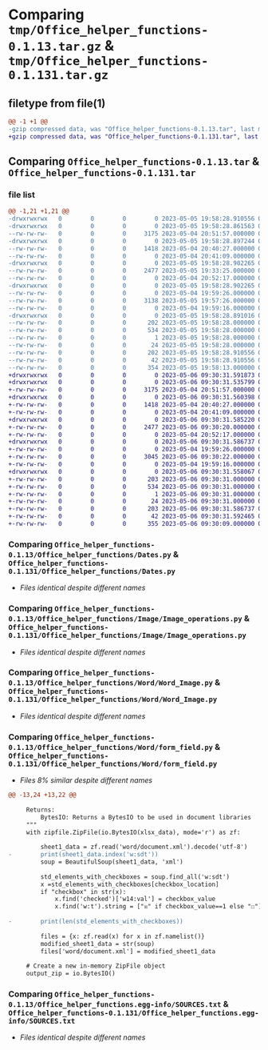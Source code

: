# Comparing `tmp/Office_helper_functions-0.1.13.tar.gz` & `tmp/Office_helper_functions-0.1.131.tar.gz`

## filetype from file(1)

```diff
@@ -1 +1 @@
-gzip compressed data, was "Office_helper_functions-0.1.13.tar", last modified: Fri May  5 19:58:28 2023, max compression
+gzip compressed data, was "Office_helper_functions-0.1.131.tar", last modified: Sat May  6 09:30:31 2023, max compression
```

## Comparing `Office_helper_functions-0.1.13.tar` & `Office_helper_functions-0.1.131.tar`

### file list

```diff
@@ -1,21 +1,21 @@
-drwxrwxrwx   0        0        0        0 2023-05-05 19:58:28.910556 Office_helper_functions-0.1.13/
-drwxrwxrwx   0        0        0        0 2023-05-05 19:58:28.861563 Office_helper_functions-0.1.13/Office_helper_functions/
--rw-rw-rw-   0        0        0     3175 2023-05-04 20:51:57.000000 Office_helper_functions-0.1.13/Office_helper_functions/Dates.py
-drwxrwxrwx   0        0        0        0 2023-05-05 19:58:28.897244 Office_helper_functions-0.1.13/Office_helper_functions/Image/
--rw-rw-rw-   0        0        0     1418 2023-05-04 20:40:27.000000 Office_helper_functions-0.1.13/Office_helper_functions/Image/Image_operations.py
--rw-rw-rw-   0        0        0        0 2023-05-04 20:41:09.000000 Office_helper_functions-0.1.13/Office_helper_functions/Image/__init__.py
-drwxrwxrwx   0        0        0        0 2023-05-05 19:58:28.902265 Office_helper_functions-0.1.13/Office_helper_functions/Word/
--rw-rw-rw-   0        0        0     2477 2023-05-05 19:33:25.000000 Office_helper_functions-0.1.13/Office_helper_functions/Word/Word_Image.py
--rw-rw-rw-   0        0        0        0 2023-05-04 20:52:17.000000 Office_helper_functions-0.1.13/Office_helper_functions/Word/__init__.py
-drwxrwxrwx   0        0        0        0 2023-05-05 19:58:28.902265 Office_helper_functions-0.1.13/Office_helper_functions/Word/checkbox/
--rw-rw-rw-   0        0        0        0 2023-05-04 19:59:26.000000 Office_helper_functions-0.1.13/Office_helper_functions/Word/checkbox/__init__.py
--rw-rw-rw-   0        0        0     3138 2023-05-05 19:57:26.000000 Office_helper_functions-0.1.13/Office_helper_functions/Word/form_field.py
--rw-rw-rw-   0        0        0        0 2023-05-04 19:59:16.000000 Office_helper_functions-0.1.13/Office_helper_functions/__init__.py
-drwxrwxrwx   0        0        0        0 2023-05-05 19:58:28.891016 Office_helper_functions-0.1.13/Office_helper_functions.egg-info/
--rw-rw-rw-   0        0        0      202 2023-05-05 19:58:28.000000 Office_helper_functions-0.1.13/Office_helper_functions.egg-info/PKG-INFO
--rw-rw-rw-   0        0        0      534 2023-05-05 19:58:28.000000 Office_helper_functions-0.1.13/Office_helper_functions.egg-info/SOURCES.txt
--rw-rw-rw-   0        0        0        1 2023-05-05 19:58:28.000000 Office_helper_functions-0.1.13/Office_helper_functions.egg-info/dependency_links.txt
--rw-rw-rw-   0        0        0       24 2023-05-05 19:58:28.000000 Office_helper_functions-0.1.13/Office_helper_functions.egg-info/top_level.txt
--rw-rw-rw-   0        0        0      202 2023-05-05 19:58:28.910556 Office_helper_functions-0.1.13/PKG-INFO
--rw-rw-rw-   0        0        0       42 2023-05-05 19:58:28.910556 Office_helper_functions-0.1.13/setup.cfg
--rw-rw-rw-   0        0        0      354 2023-05-05 19:58:13.000000 Office_helper_functions-0.1.13/setup.py
+drwxrwxrwx   0        0        0        0 2023-05-06 09:30:31.591873 Office_helper_functions-0.1.131/
+drwxrwxrwx   0        0        0        0 2023-05-06 09:30:31.535799 Office_helper_functions-0.1.131/Office_helper_functions/
+-rw-rw-rw-   0        0        0     3175 2023-05-04 20:51:57.000000 Office_helper_functions-0.1.131/Office_helper_functions/Dates.py
+drwxrwxrwx   0        0        0        0 2023-05-06 09:30:31.560398 Office_helper_functions-0.1.131/Office_helper_functions/Image/
+-rw-rw-rw-   0        0        0     1418 2023-05-04 20:40:27.000000 Office_helper_functions-0.1.131/Office_helper_functions/Image/Image_operations.py
+-rw-rw-rw-   0        0        0        0 2023-05-04 20:41:09.000000 Office_helper_functions-0.1.131/Office_helper_functions/Image/__init__.py
+drwxrwxrwx   0        0        0        0 2023-05-06 09:30:31.585220 Office_helper_functions-0.1.131/Office_helper_functions/Word/
+-rw-rw-rw-   0        0        0     2477 2023-05-06 09:30:20.000000 Office_helper_functions-0.1.131/Office_helper_functions/Word/Word_Image.py
+-rw-rw-rw-   0        0        0        0 2023-05-04 20:52:17.000000 Office_helper_functions-0.1.131/Office_helper_functions/Word/__init__.py
+drwxrwxrwx   0        0        0        0 2023-05-06 09:30:31.586737 Office_helper_functions-0.1.131/Office_helper_functions/Word/checkbox/
+-rw-rw-rw-   0        0        0        0 2023-05-04 19:59:26.000000 Office_helper_functions-0.1.131/Office_helper_functions/Word/checkbox/__init__.py
+-rw-rw-rw-   0        0        0     3045 2023-05-06 09:30:22.000000 Office_helper_functions-0.1.131/Office_helper_functions/Word/form_field.py
+-rw-rw-rw-   0        0        0        0 2023-05-04 19:59:16.000000 Office_helper_functions-0.1.131/Office_helper_functions/__init__.py
+drwxrwxrwx   0        0        0        0 2023-05-06 09:30:31.558067 Office_helper_functions-0.1.131/Office_helper_functions.egg-info/
+-rw-rw-rw-   0        0        0      203 2023-05-06 09:30:31.000000 Office_helper_functions-0.1.131/Office_helper_functions.egg-info/PKG-INFO
+-rw-rw-rw-   0        0        0      534 2023-05-06 09:30:31.000000 Office_helper_functions-0.1.131/Office_helper_functions.egg-info/SOURCES.txt
+-rw-rw-rw-   0        0        0        1 2023-05-06 09:30:31.000000 Office_helper_functions-0.1.131/Office_helper_functions.egg-info/dependency_links.txt
+-rw-rw-rw-   0        0        0       24 2023-05-06 09:30:31.000000 Office_helper_functions-0.1.131/Office_helper_functions.egg-info/top_level.txt
+-rw-rw-rw-   0        0        0      203 2023-05-06 09:30:31.586737 Office_helper_functions-0.1.131/PKG-INFO
+-rw-rw-rw-   0        0        0       42 2023-05-06 09:30:31.592465 Office_helper_functions-0.1.131/setup.cfg
+-rw-rw-rw-   0        0        0      355 2023-05-06 09:30:09.000000 Office_helper_functions-0.1.131/setup.py
```

### Comparing `Office_helper_functions-0.1.13/Office_helper_functions/Dates.py` & `Office_helper_functions-0.1.131/Office_helper_functions/Dates.py`

 * *Files identical despite different names*

### Comparing `Office_helper_functions-0.1.13/Office_helper_functions/Image/Image_operations.py` & `Office_helper_functions-0.1.131/Office_helper_functions/Image/Image_operations.py`

 * *Files identical despite different names*

### Comparing `Office_helper_functions-0.1.13/Office_helper_functions/Word/Word_Image.py` & `Office_helper_functions-0.1.131/Office_helper_functions/Word/Word_Image.py`

 * *Files identical despite different names*

### Comparing `Office_helper_functions-0.1.13/Office_helper_functions/Word/form_field.py` & `Office_helper_functions-0.1.131/Office_helper_functions/Word/form_field.py`

 * *Files 8% similar despite different names*

```diff
@@ -13,24 +13,22 @@
 
     Returns:
         BytesIO: Returns a BytesIO to be used in document libraries
     """
     with zipfile.ZipFile(io.BytesIO(xlsx_data), mode='r') as zf:
 
         sheet1_data = zf.read('word/document.xml').decode('utf-8')
-        print(sheet1_data.index('w:sdt'))
         soup = BeautifulSoup(sheet1_data, 'xml')
 
         std_elements_with_checkboxes = soup.find_all('w:sdt')
         x =std_elements_with_checkboxes[checkbox_location]
         if "checkbox" in str(x): 
             x.find('checked')['w14:val'] = checkbox_value
             x.find('w:t').string = ["☒" if checkbox_value==1 else "☐"][0]
                 
-        print(len(std_elements_with_checkboxes))
         
         files = {x: zf.read(x) for x in zf.namelist()}
         modified_sheet1_data = str(soup)
         files['word/document.xml'] = modified_sheet1_data
 
     # Create a new in-memory ZipFile object
     output_zip = io.BytesIO()
```

### Comparing `Office_helper_functions-0.1.13/Office_helper_functions.egg-info/SOURCES.txt` & `Office_helper_functions-0.1.131/Office_helper_functions.egg-info/SOURCES.txt`

 * *Files identical despite different names*

